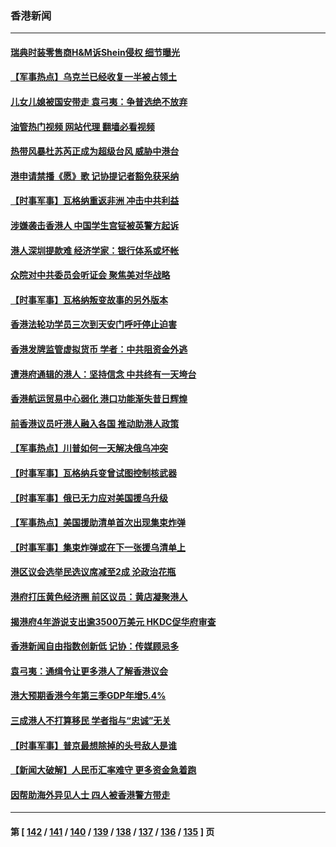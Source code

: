### 香港新闻
---
#### [瑞典时装零售商H&M诉Shein侵权 细节曝光](../../pages/ncid1349362/n14041751.md?07261245) 
#### [【军事热点】乌克兰已经收复一半被占领土](../../pages/ncid1349362/n14041206.md?07261245) 
#### [儿女儿媳被国安带走 袁弓夷：争普选绝不放弃](../../pages/ncid1349362/n14041069.md?07261245) 
#### [油管热门视频 网站代理 翻墙必看视频](http://138.2.39.72:81/youtube.html?epic-marker?07261245)
#### [热带风暴杜苏芮正成为超级台风 威胁中港台](../../pages/ncid1349362/n14040942.md?07261245) 
#### [港申请禁播《愿》歌 记协提记者豁免获采纳](../../pages/ncid1349362/n14040281.md?07261245) 
#### [【时事军事】瓦格纳重返非洲 冲击中共利益](../../pages/ncid1349362/n14040239.md?07261245) 
#### [涉嫌袭击香港人 中国学生宫钲被英警方起诉](../../pages/ncid1349362/n14040051.md?07261245) 
#### [港人深圳提款难 经济学家：银行体系或坏帐](../../pages/ncid1349362/n14038059.md?07261245) 
#### [众院对中共委员会听证会 聚焦美对华战略](../../pages/ncid1349362/n14038798.md?07261245) 
#### [【时事军事】瓦格纳叛变故事的另外版本](../../pages/ncid1349362/n14038725.md?07261245) 
#### [香港法轮功学员三次到天安门呼吁停止迫害](../../pages/ncid1349362/n14038322.md?07261245) 
#### [香港发牌监管虚拟货币 学者：中共阻资金外逃](../../pages/ncid1349362/n14037917.md?07261245) 
#### [遭港府通辑的港人：坚持信念 中共终有一天垮台](../../pages/ncid1349362/n14037573.md?07261245) 
#### [香港航运贸易中心弱化 港口功能渐失昔日辉煌](../../pages/ncid1349362/n14037618.md?07261245) 
#### [前香港议员吁港人融入各国 推动助港人政策](../../pages/ncid1349362/n14037598.md?07261245) 
#### [【军事热点】川普如何一天解决俄乌冲突](../../pages/ncid1349362/n14036594.md?07261245) 
#### [【时事军事】瓦格纳兵变曾试图控制核武器](../../pages/ncid1349362/n14035212.md?07261245) 
#### [【时事军事】俄已无力应对美国援乌升级](../../pages/ncid1349362/n14033172.md?07261245) 
#### [【军事热点】美国援助清单首次出现集束炸弹](../../pages/ncid1349362/n14032422.md?07261245) 
#### [【时事军事】集束炸弹或在下一张援乌清单上](../../pages/ncid1349362/n14030549.md?07261245) 
#### [港区议会选举民选议席减至2成 沦政治花瓶](../../pages/ncid1349362/n14030262.md?07261245) 
#### [港府打压黄色经济圈 前区议员：黄店凝聚港人](../../pages/ncid1349362/n14030266.md?07261245) 
#### [揭港府4年游说支出逾3500万美元 HKDC促华府审查](../../pages/ncid1349362/n14030133.md?07261245) 
#### [香港新闻自由指数创新低 记协：传媒顾忌多](../../pages/ncid1349362/n14030122.md?07261245) 
#### [袁弓夷：通缉令让更多港人了解香港议会](../../pages/ncid1349362/n14029824.md?07261245) 
#### [港大预期香港今年第三季GDP年增5.4%](../../pages/ncid1349362/n14029971.md?07261245) 
#### [三成港人不打算移民 学者指与“忠诚”无关](../../pages/ncid1349362/n14029655.md?07261245) 
#### [【时事军事】普京最想除掉的头号敌人是谁](../../pages/ncid1349362/n14029750.md?07261245) 
#### [【新闻大破解】人民币汇率难守 更多资金急着跑](../../pages/ncid1349362/n14028961.md?07261245) 
#### [因帮助海外异见人士 四人被香港警方带走](../../pages/ncid1349362/n14028884.md?07261245) 

---
#### 第 [ [142](./142.md?07261245) / [141](./141.md?07261245) / [140](./140.md?07261245) / [139](./139.md?07261245) / [138](./138.md?07261245) / [137](./137.md?07261245) / [136](./136.md?07261245) / [135](./135.md?07261245) ] 页
